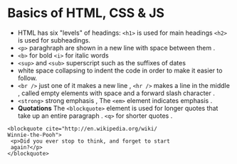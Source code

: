 # Basics of HTML, CSS & JS
* HTML has six "levels" of headings: `<h1>` is used for main headings `<h2>` is used for subheadings.
* `<p>` paraghraph  are shown in a new line with space between them .
* `<b>` for bold `<i>` for italic words 
* `<sup>` and `<sub>` superscript such as the suffixes of dates
* white space collapsing to indent the code in order to make it easier to follow.
* `<br />` just one of it makes a new line , `<hr />` makes a line in the middle , called empty elements with space and a forward slash
character .
* `<strong>` strong emphasis , The `<em>` element indicates emphasis .
* **Quotations** The `<blockquote>` element is used for longer quotes that take up an entire paragraph . `<q>` for shorter quotes .
```    
<blockquote cite="http://en.wikipedia.org/wiki/
Winnie-the-Pooh">
 <p>Did you ever stop to think, and forget to start
 again?</p>
</blockquote>
```  



